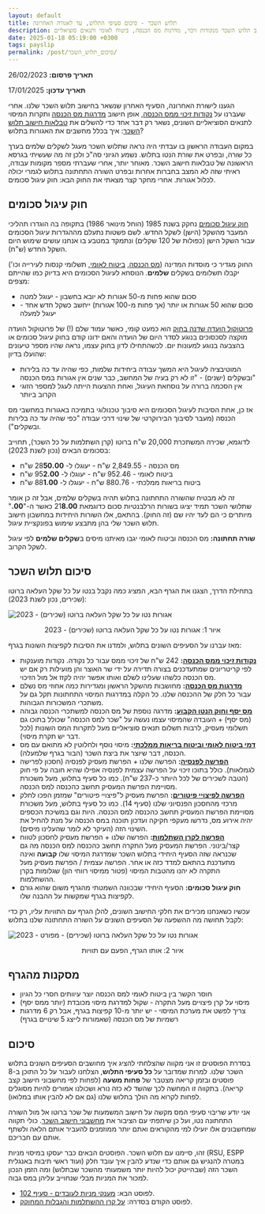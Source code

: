 ```yaml
---
layout: default
title: תלוש השכר - סיכום סעיפי התלוש, עד לאגורה האחרונה
description: חוק עיגול סכומים וסיכום כל מה שלמדנו על איך מחושב תלוש השכר מנקודות זיכוי, מדרגות מס הכנסה, ביטוח לאומי ותנאים סוציאליים
date: 2025-01-18 05:19:00 +0300
tags: payslip
permalink: /post/סיכום_תלוש_השכר/
---
```

**תאריך פרסום:** 26/02/2023

**תאריך עדכון:** 17/01/2025

הגענו לישורת האחרונה, הסעיף האחרון שנשאר בחישוב תלוש השכר שלנו. אחרי שעברנו על [נקודות זיכוי ממס הכנסה](../נקודות-זיכוי-ממס-הכנסה/), אופן חישוב [מדרגות מס הכנסה](../מדרגות-מס-הכנסה/) ותקרות המיסוי לתנאים הסוציאליים השונים, נשאר רק דבר אחד כדי להשלים את [טבלאות חישוב תלוש השכר](https://drive.google.com/drive/folders/1JZmJg2pkD97mQ_fJOBcbuyMOiO_fFsCr?usp=sharing): איך בכלל מחשבים את האגורות בתלוש?


במקום העבודה הראשון בו עבדתי היה נראה שתלוש השכר מעגל לשקלים שלמים בערך כל שורה, ובפרט את שורת הנטו בתלוש. נשמע הגיוני סה"כ ולכן זה מה שעשיתי בגרסא הראשונה של טבלאות חישוב השכר. מאוחר יותר, אחרי שעברתי מספר מקומות עבודה, ראיתי שזה לא המצב בחברות אחרות ובפרט השורה התחתונה בתלוש לגמרי יכולה לכלול אגורות. אחרי מחקר קצר מצאתי את החוק הבא: חוק עיגול סכומים.


## חוק עיגול סכומים
[חוק עיגול סכומים](https://fs.knesset.gov.il//11/law/11_lsr_210470.PDF) נחקק בשנת 1985 (הוחל מינואר 1986) בתקופה בה הוגדרו תהליכי המעבר מהשקל (הישן) לשקל החדש. לשם פשטות נתעלם מההגדרות עיגול הסכומים עבור השקל הישן (כפולות של 120 שקלים) ונתמקד במטבע בו אנחנו עושים שימוש היום השקל החדש (ש"ח).


החוק מגדיר כי מוסדות המדינה ([מס הכנסה](https://fs.knesset.gov.il//11/law/11_lsr_210470.PDF), [ביטוח לאומי](https://www.nevo.co.il/law_html/law01/039_122.htm), תשלומי קנסות לעירייה וכו') יקבלו תשלומים בשקלים **שלמים**. הנוסחא לעיגול הסכומים היא בדיוק כמו שהייתם מצפים:
* סכום שהוא פחות מ-50 אגורות לא יובא בחשבון - יעוגל למטה
* סכום שהוא 50 אגורות או יותר (אך פחות מ-100 אגורות) ייחשב כשקל חדש אחד - יעוגל למעלה

[פרוטוקול הועדה שדנה בחוק](https://fs.knesset.gov.il/11/Committees/11_ptv_449957.DOC) הוא כמעט קומי, כאשר עמוד שלם (!) של פרוטוקול הועדה מוקצה לסכסוכים בנוגע לסדר היום של הועדה והאם ידונו קודם בחוק עיגול סכומים או בהצבעה בנוגע למעונות יום. לכשהתחילו לדון בחוק עצמו, נראה שהיו מספר טיעונים שהועלו בדיון:
* המוטיבציה לעיגול היא המשך עבודה ביחידות שלמות, כפי שהיה עד כה בלירות ובשקלים (ישנים) - "זו לא רק בעיה של המחשב, כבר שנים אין אגורות במס הכנסה"
* אין הסכמה ברורה על נוסחאת העיגול, ואחת ההצעות הייתה לעגל למספר הזוגי הקרוב ביותר

אז כן, אחת הסיבות לעיגול הסכומים היא סיבוך טכנולוגי בתמיכה באגורות במחשבי מס הכנסה (מעבר לסיבוך הבירוקרטי של שינוי דרכי עבודה "כפי שהיה עד כה בלירות ובשקלים").


לדוגמא, שכירה המשתכרת 20,000 ש"ח ברוטו (קרן השתלמות על כל השכר), תחוייב בסכומים הבאים (נכון לשנת 2023):
* מס הכנסה - 2,849.55 ש"ח - יעוגלו ל- 28**50.00** ש"ח
* ביטוח לאומי - 952.46 ש"ח - יעוגלו ל- 95**2.00** ש"ח
* ביטוח בריאות ממלכתי - 880.76 ש"ח - יעוגלו ל- 88**1.00** ש"ח

זה לא מבטיח שהשורה התחתונה בתלוש תהיה בשקלים שלמים, אבל זה כן אומר שתלושי השכר תמיד יציגו בשורות הרלבנטיות סכום כדוגמאת 21**8.00** כאשר ה-"**00.**" מיותרים כי הם לעד יהיו שם (זה החוק). בהתאם, אלו השורות היחידות במחשבון חישוב תלוש השכר שלי בהן מתבצע שימוש בפונקציית עיגול.


**שורה תחתונה:** מס הכנסה וביטוח לאומי יגבו מאיתנו מיסים ב**שקלים שלמים** לפי עיגול לשקל הקרוב.


## סיכום תלוש השכר
בתחילת הדרך, הצגנו את הגרף הבא, המציג כמה נקבל בנטו על כל שקל העלאה ברוטו (שכירים, נכון לשנת 2023):

<img style="display: block; margin: auto;"
src="/assets/images/ברוטו_לנטו.png" alt="אגורות נטו על כל שקל העלאה ברוטו (שכירים) - 2023" title="אגורות נטו על כל שקל העלאה ברוטו (שכירים) - 2023">
<p style="text-align: center;">
איור 1: אגורות נטו על כל שקל העלאה ברוטו (שכירים) - 2023
</p>

מאז עברנו על הסעיפים השונים בתלוש, ולמדנו את הסיבות לקפיצות השונות בגרף:
* **[נקודות זיכוי ממס הכנסה](../נקודות-זיכוי-ממס-הכנסה/):** 242 ש"ח של זיכוי ממס עבור כל נקודה. נקודות מוענקות לפי קריטריונים שמתעדכנים בצורה תדירה על ידי שר האוצר והן מועילות רק אם יש מס הכנסה כלשהו שעלינו לשלם ואותו אפשר יהיה לקזז אל מול הזיכוי.
* **[מדרגות מס הכנסה](../מדרגות-מס-הכנסה/):** מחושבות מהשקל הראשון ומגדירות כמה אחוזי מס נשלם עבור כל חלק של ההכנסה שלנו. כל הקלה במדרגות המיסוי התחתונות תקל גם על משתכרי המשכורות הגבוהות.
* **[מס יסף וחוק הנטו הקבוע](../חוק-הנטו-הקבוע/):** מדרגה נוספת של מס הכנסה למשתכרי הכנסה גבוהה (מס יסף) + העובדה שהמיסוי עצמו נעשה על "שכר למס הכנסה" שכולל בתוכו גם תשלומי מעסיק, לרבות תשלום תנאים סוציאליים מעל לתקרות המס השונות (לכל דבר יש תקרת מיסוי).
* **[דמי ביטוח לאומי וביטוח בריאות ממלכתי](../מס-הכנסה-ממאדים-וביטוח-לאומי-מנוגה/):** מיסוי נוסף ולחלוטין לא מתואם עם מס הכנסה, דבר שיוצר את ביצת השכר (הבור בגרף שלמעלה).
* **[הפרשה לפנסיה](../על-פנסיה-וזיכוי-המס-החבוי/):** הפרשה שלנו + הפרשת מעסיק לפנסיה (חסכון לפרישה לגמלאות). כולל בתוכו זיכוי על הפרשה עצמית לפנסיה אפילו שהיא חובה על פי חוק (הטבה לשכירים של לכל היותר כ-237 ש"ח). כמו כל סעיף בתלוש, מעל משכורת מסויימת הפרשת המעסיק תחשב כהכנסה למס הכנסה.
* **[הפרשה לפיצויי פיטורים](../פיצויי-הפיטורים-והמיסוי-הכפול/):** הפרשת מעסיק ל"פיצויי פיטורים" שמזמן הפכו לחלק מרכזי מהחסכון הפנסיוני שלנו (סעיף 14). כמו כל סעיף בתלוש, מעל משכורת מסויימת הפרשת המעסיק תחשב כהכנסה למס הכנסה. היות וגם במשיכת הכספים יהיה אירוע מס, נדרשו מעקפי חקיקה ועדכון תוכנה במס הכנסה על מנת להחיל את השינוי הזה (העיקר לא לומר שהעלינו מיסים).
* **[הפרשה לקרן השתלמות](../קרן-השתלמות/):** הפרשה שלנו + הפרשת מעסיק לחסכון לטווח קצר/בינוני. הפרשת המעסיק מעל התקרה תחשב כהכנסה למס הכנסה מה גם שכנראה שזה הסעיף היחידי בתלוש השכר שמדרגת המיסוי שלו **קבועה** ואינה מתעדכנת בהתאם למדד כזה או אחר. הפרשה עצמית / הפרשת מעסיק מעל התקרה לא יהנו מהטבות המיסוי (פטור ממיסוי רווחי הון) שגלומות בקרן ההשתלמות.
* **חוק עיגול סכומים:** הסעיף היחידי שבכוונה השמטתי מהגרף משום שהוא גורם לקפיצות בגרף שמקשות על ההבנה שלו.

עכשיו כשאנחנו מכירים את חלקי החישוב השונים, להלן הגרף עם התוויות עליו, רק כדי לקבל תחושה מה ההשפעה של הסעיפים השונים על השורה התחתונה שלנו בתלוש:

<img style="display: block; margin: auto;"
src="/assets/images/מדרגות מיסוי - פירוט מלא - 2023.png" alt="אגורות נטו על כל שקל העלאה ברוטו (שכירים) - מפורט - 2023" title="אגורות נטו על כל שקל העלאה ברוטו (שכירים) - מפורט - 2023">
<p style="text-align: center;">
איור 2: אותו הגרף, הפעם עם תוויות
</p>

## מסקנות מהגרף
* חוסר הקשר בין ביטוח לאומי למס הכנסה יוצר עיוותים חסרי כל הגיון
* מיסוי על קרן פיצויים מעל התקרה - שקול למדרגת מיסוי מכובדת (יותר ממס יסף)
* צריך לפשט את מערכת המיסוי - יש יותר מ-10 קפיצות בגרף, אבל רק 6 מדרגות רשמיות של מס הכנסה (שאמורות לייצג 5 שינויים בגרף)

## סיכום
בסדרת הפוסטים זו אני מקווה שהצלחתי להציג איך מחושבים הסעיפים השונים בתלוש השכר שלנו. למרות שמדובר על **כל סעיפי התלוש**, הצלחנו לעבור על כל התוכן ב-8 פוסטים ובזמן קריאה מצטבר של **פחות משעה** (לפחות לפי מחשבוני חישוב קצב קריאה). בתקווה זו המחשה לכך שהשד לא כזה נורא ושכולנו אמורים להיות מסוגלים לפחות לקרוא מה הולך בתלוש שלנו (גם אם לא להבין אותו במלואו).


אני יודע שריבוי סעיפי המס מקשה על חישוב המשמעות של שכר ברוטו אל מול השורה התחתונה נטו, ועל כן שיתפתי עם הציבור את [מחשבוני חישוב השכר](https://drive.google.com/drive/folders/1JZmJg2pkD97mQ_fJOBcbuyMOiO_fFsCr?usp=sharing). כולי תקווה שמחשבונים אלו יועילו למי מהקוראים ואתם יותר ממוזמנים להעביר אותם הלאה ולשתף אותם עם חבריכם.


זהו, סיימנו עם תלוש השכר. הפוסטים הבאים כבר יעסקו במיסוי מניות (RSU, ESPP ועוד ראשי תיבות באנגלית) במטרה להנגיש גם אותם כדי שנדע להבין איך עובד חלק השכר הזה (שבהייטק יכול להיות יותר משמעותי מהשכר שבתלוש) ומה הזמן הנכון למכור את המניות מבלי שנחוייב עליהן במס גבוה.

* לפוסט הבא: [מענקי מניות לעובדים - סעיף 102](../מענקי-מניות-לעובדים-סעיף-102/).
* לפוסט הקודם בסדרה: [על קרן ההשתלמות והגבלות המחוקק](../קרן-השתלמות/).


